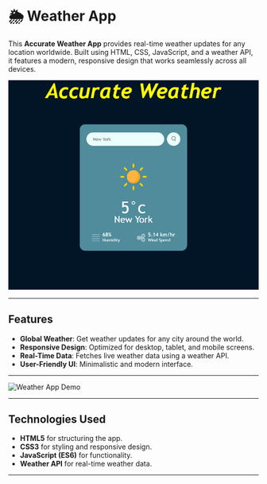 # 🌦 Weather App

This **Accurate Weather App** provides real-time weather updates for any location worldwide. Built using HTML, CSS, JavaScript, and a weather API, it features a modern, responsive design that works seamlessly across all devices.

![Weather App Screenshot](Screenshot_2024_11_29-1.png)

---

## Features

- **Global Weather**: Get weather updates for any city around the world.
- **Responsive Design**: Optimized for desktop, tablet, and mobile screens.
- **Real-Time Data**: Fetches live weather data using a weather API.
- **User-Friendly UI**: Minimalistic and modern interface.

---

![Weather App Demo](https://cdn.pixabay.com/animation/2023/11/11/18/15/18-15-55-407_512.gif)

---

## Technologies Used

- **HTML5** for structuring the app.
- **CSS3** for styling and responsive design.
- **JavaScript (ES6)** for functionality.
- **Weather API** for real-time weather data.

---
